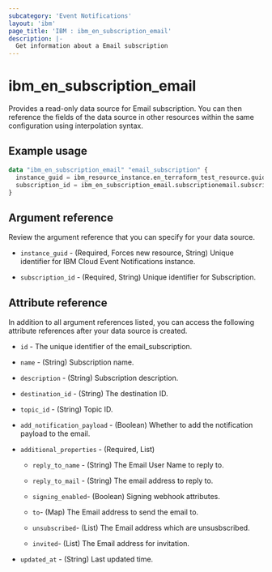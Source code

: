 ```yaml
---
subcategory: 'Event Notifications'
layout: 'ibm'
page_title: 'IBM : ibm_en_subscription_email'
description: |-
  Get information about a Email subscription
---
```


# ibm_en_subscription_email

Provides a read-only data source for Email subscription. You can then reference the fields of the data source in other resources within the same configuration using interpolation syntax.

## Example usage

```terraform
data "ibm_en_subscription_email" "email_subscription" {
  instance_guid = ibm_resource_instance.en_terraform_test_resource.guid
  subscription_id = ibm_en_subscription_email.subscriptionemail.subscription_id
}
```

## Argument reference

Review the argument reference that you can specify for your data source.

- `instance_guid` - (Required, Forces new resource, String) Unique identifier for IBM Cloud Event Notifications instance.

- `subscription_id` - (Required, String) Unique identifier for Subscription.

## Attribute reference

In addition to all argument references listed, you can access the following attribute references after your data source is created.

- `id` - The unique identifier of the email_subscription.

- `name` - (String) Subscription name.

- `description` - (String) Subscription description.

- `destination_id` - (String) The destination ID.

- `topic_id` - (String) Topic ID.

- `add_notification_payload` - (Boolean) Whether to add the notification payload to the email.

- `additional_properties` - (Required, List)

  - `reply_to_name` - (String) The Email User Name to reply to.

  - `reply_to_mail` - (String) The email address to reply to.

  - `signing_enabled`- (Boolean) Signing webhook attributes.

  - `to`- (Map) The Email address to send the email to.

  - `unsubscribed`- (List) The Email address which are unsusbscribed.

  - `invited`- (List) The Email address for invitation.

- `updated_at` - (String) Last updated time.
